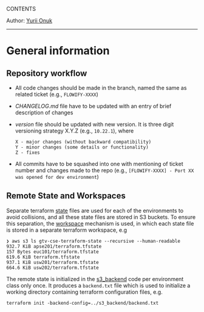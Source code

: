 CONTENTS

Author: [Yurii Onuk](https://onuk.org.ua)

---

# General information

## Repository workflow

- All code changes should be made in the branch, named the same as related ticket (e.g., `FLOWIFY-XXXX`)
- *CHANGELOG.md* file have to be updated with an entry of brief description of changes
- *version* file should be updated with new version. It is three digit versioning strategy X.Y.Z (e.g., `10.22.1`), where

  ```plaintext
  X - major changes (without backward compatibility)  
  Y - minor changes (some details or functionality)
  Z - fixes
  ```
- All commits have to be squashed into one with mentioning of ticket number and changes made to the repo (e.g., `[FLOWIFY-XXXX] - Port XX was opened for dev environment`)

## Remote State and Workspaces

Separate terraform [state](https://www.terraform.io/language/state) files are used for each of the environments to avoid collisions, and all these state files are stored in S3 buckets. To ensure this separation, the [workspace](https://www.terraform.io/language/state/workspaces) mechanism is used, in which each state file is stored in a separate terraform workspace, e.g

```shell
❯ aws s3 ls gtv-cse-terraform-state --recursive --human-readable
932.7 KiB apse201/terraform.tfstate
157 Bytes euc101/terraform.tfstate
619.6 KiB terraform.tfstate
937.1 KiB usw201/terraform.tfstate
664.6 KiB usw202/terraform.tfstate
```

The remote state is initialized in the [s3_backend](https://github.com/equinor/flowify-terraform-aws-s3-remote-state) code per environment class only once. It produces a `backend.txt` file which is used to initialize a working directory containing terraform configuration files, e.g.

```shell
terraform init -backend-config=../s3_backend/backend.txt
```
